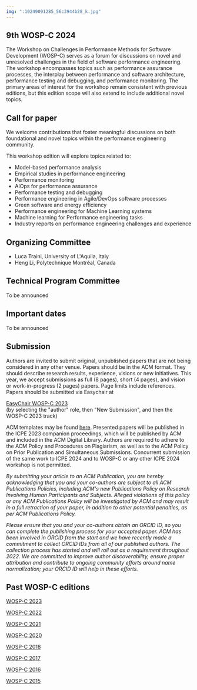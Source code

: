 ```yaml
---
img: ":10249091285_56c3944b28_k.jpg"
---
```


## 9th WOSP-C 2024

The Workshop on Challenges in Performance Methods for Software Development (WOSP-C) serves as a forum for discussions on novel and unresolved challenges in the field of software performance engineering.
The workshop encompasses topics such as performance assurance processes, the interplay between performance and software architecture, performance testing and debugging, and performance monitoring. The primary areas of interest for the workshop remain consistent with previous editions, but this edition scope will also extend to include additional novel topics.

## Call for paper

We welcome contributions that foster meaningful discussions on both foundational and novel topics within the performance engineering community.

This workshop edition will explore topics related to:

- Model-based performance analysis
- Empirical studies in performance engineering 
- Performance monitoring
- AIOps for performance assurance
- Performance testing and debugging
- Performance engineering in Agile/DevOps software processes
- Green software and energy efficiency
- Performance engineering for Machine Learning systems
- Machine learning for Performance engineering tasks
- Industry reports on performance engineering challenges and experience


## Organizing Committee
 
 - Luca Traini, University of L'Aquila, Italy
 - Heng Li, Polytechnique Montréal, Canada

## Technical Program Committee

To be announced


## Important dates

To be announced

## Submission

Authors are invited to submit original, unpublished papers that are not being considered in any other venue. Papers should be in the ACM format. They should describe research results, experience, visions or new initiatives. This year, we accept submissions as full (8 pages), short (4 pages), and vision or work-in-progress (2 pages) papers. Page limits include references. Papers should be submitted via Easychair at

[EasyChair WOSP-C 2023](https://easychair.org/conferences/?conf=icpe2023) <br />
(by selecting the "author" role, then "New Submission", and then the WOSP-C 2023 track)

ACM templates may be found [here](https://www.acm.org/publications/proceedings-template). Presented papers will be published in the ICPE 2023 companion proceedings, which will be published by ACM and included in the ACM Digital Library. Authors are required to adhere to the ACM Policy and Procedures on Plagiarism, as well as to the ACM Policy on Prior Publication and Simultaneous Submissions. Concurrent submission of the same work to ICPE 2024 and to WOSP-C or any other ICPE 2024 workshop is not permitted.

_By submitting your article to an ACM Publication, you are hereby acknowledging that you and your co-authors are subject to all ACM Publications Policies, including ACM's new Publications Policy on Research Involving Human Participants and Subjects. Alleged violations of this policy or any ACM Publications Policy will be investigated by ACM and may result in a full retraction of your paper, in addition to other potential penalties, as per ACM Publications Policy._

_Please ensure that you and your co-authors obtain an ORCID ID, so you can complete the publishing process for your accepted paper.  ACM has been involved in ORCID from the start and we have recently made a commitment to collect ORCID IDs from all of our published authors.  The collection process has started and will roll out as a requirement throughout 2022.  We are committed to improve author discoverability, ensure proper attribution and contribute to ongoing community efforts around name normalization; your ORCID ID will help in these efforts._


## Past WOSP-C editions

[WOSP-C 2023](https://wosp-c.github.io/wosp-c-23/)

[WOSP-C 2022](https://wosp-c.github.io/wosp-c-22/)

[WOSP-C 2021](https://wosp-c-21.github.io/)

[WOSP-C 2020](https://wosp-c.github.io/wosp-c-20/)

[WOSP-C 2018](http://wosp-c.uib.es/)

[WOSP-C 2017](https://wosp-c.spec.org/)

[WOSP-C 2016](http://wosp-c.ipd.kit.edu/)

[WOSP-C 2015](http://wosp-c.ipd.kit.edu/wosp_c15/home/index.html)

